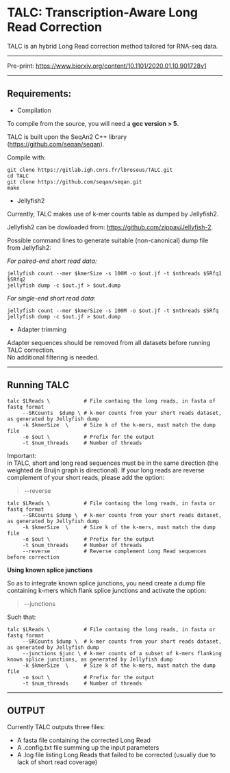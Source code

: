 **TALC: Transcription-Aware Long Read Correction**
===================================================

TALC is an hybrid Long Read correction method tailored for RNA-seq data.
___________________________________________________

Pre-print: https://www.biorxiv.org/content/10.1101/2020.01.10.901728v1
___________________________________________________



**Requirements:**
----------------

* Compilation

To compile from the source, you will need a **gcc version > 5**.    

TALC is built upon the SeqAn2 C++ library (https://github.com/seqan/seqan).    

Compile with:  

```
git clone https://gitlab.igh.cnrs.fr/lbroseus/TALC.git
cd TALC
git clone https://github.com/seqan/seqan.git
make
```

* Jellyfish2   

Currently, TALC makes use of k-mer counts table as dumped by Jellyfish2.  

Jellyfish2 can be dowloaded from: https://github.com/zippav/Jellyfish-2.  

Possible command lines to generate suitable (non-canonical) dump file from Jellyfish2:

*For paired-end short read data:*  

```
jellyfish count --mer $kmerSize -s 100M -o $out.jf -t $nthreads $SRfq1 $SRfq2  
jellyfish dump -c $out.jf > $out.dump
```

*For single-end short read data:*  

```
jellyfish count --mer $kmerSize -s 100M -o $out.jf -t $nthreads $SRfq  
jellyfish dump -c $out.jf > $out.dump
```

*  Adapter trimming

Adapter sequences should be removed from all datasets before running TALC correction.  
No additional filtering is needed.
________________________________________________________________________________

**Running TALC**
----------------


```
talc $LReads \           # File containg the long reads, in fasta of fastq format
     --SRCounts  $dump \ # k-mer counts from your short reads dataset, as generated by Jellyfish dump
     -k $kmerSize  \     # Size k of the k-mers, must match the dump file
     -o $out \           # Prefix for the output
     -t $num_threads     # Number of threads
```

Important:  
in TALC, short and long read sequences must be in the same direction (the weighted de Bruijn graph is directional).
If your long reads are reverse complement of your short reads, please add the option: 
> --reverse 

```
talc $LReads \           # File containg the long reads, in fasta or fastq format
     --SRCounts $dump \  # k-mer counts from your short reads dataset, as generated by Jellyfish dump
     -k $kmerSize  \     # Size k of the k-mers, must match the dump file
     -o $out \           # Prefix for the output
     -t $num_threads     # Number of threads
     --reverse           # Reverse complement Long Read sequences before correction
```

**Using known splice junctions**

So as to integrate known splice junctions, you need create a dump file containing k-mers which flank splice junctions and activate the option:
> --junctions 

Such that:

```
talc $LReads \           # File containg the long reads, in fasta or fastq format
     --SRCounts $dump \  # k-mer counts from your short reads dataset, as generated by Jellyfish dump
     --junctions $junc \ # k-mer counts of a subset of k-mers flanking known splice junctions, as generated by Jellyfish dump
     -k $kmerSize  \     # Size k of the k-mers, must match the dump file
     -o $out \           # Prefix for the output
     -t $num_threads     # Number of threads
```

________________________________________________________________________________

**OUTPUT**
----------------

Currently TALC outputs three files:

* A fasta file containing the corrected Long Read
* A .config.txt file summing up the input parameters
* A .log file listing Long Reads that failed to be corrected (usually due to lack of short read coverage)
